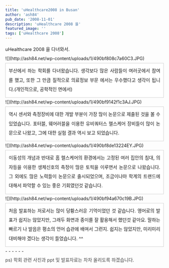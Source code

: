 ```yaml
---
title: 'uHealthcare2008 in Busan'
author: 'ash84'
pub_date: '2008-11-01'
description: 'uHealthcare 2008 을'
featured_image: ''
tags: ['uHealthcare 2008']
---
```



<div style="text-align: justify; line-height: 2;"></div><span style="font-size: 11pt;">  
</span>

<div style="text-align: justify; line-height: 2;"><span style="font-size: 11pt;">  
</span></div><div style="text-align: justify; line-height: 2;"><span style="font-size: 11pt;">  
 uHealthcare 2008 을 다녀와서. </span></div><span style="font-size: 11pt;">  
</span>

<div style="text-align: justify; line-height: 2;"><span style="font-size: 11pt;">  
</span></div><div style="text-align: justify; line-height: 2;"><span style="font-size: 11pt;">  
</span>![](http://ash84.net/wp-content/uploads/1/490bf808c7a60C3.JPG)

<span style="font-size: 11pt;">  
</span>

</div><div style="text-align: justify; line-height: 2;"><span style="font-size: 11pt;">  
</span></div><span style="font-size: 11pt;">  
</span>

<div style="text-align: justify; line-height: 2;"></div><span style="font-size: 11pt;">  
</span>

<div class="txc-textbox" style="border: 1px solid rgb(203, 203, 203); background-color: rgb(255, 255, 255); padding: 10px; text-align: justify; line-height: 2;"><div style=""><span style="font-size: 11pt;">  
 부산에서 하는 학회를 다녀왔습니다. 생각보다 많은 사람들이 여러곳에서 참여를 했고, 또한 그 만큼 질적으로 의료정보 부문 에서는 우수했다고 생각이 됩니다.(개인적으로, 공학적인 면에서)</span></div><span style="font-size: 11pt;">  
</span>

<div style=""></div><span style="font-size: 11pt;">  
</span>

</div><div style="text-align: justify; line-height: 2;"><span style="font-size: 11pt;">  
</span></div><span style="font-size: 11pt;">  
</span>

<div style="text-align: justify; line-height: 2;">![](http://ash84.net/wp-content/uploads/1/490bf9142f1c3AJ.JPG)

<span style="font-size: 11pt;">  
</span>

</div><div style="text-align: justify; line-height: 2;"><span style="font-size: 11pt;">  
</span></div><span style="font-size: 11pt;">  
</span>

<div style="text-align: justify; line-height: 2;"><div class="txc-textbox" style="border-top-style: solid; border-right-style: solid; border-bottom-style: solid; border-left-style: solid; border-top-width: 1px; border-right-width: 1px; border-bottom-width: 1px; border-left-width: 1px; border-top-color: rgb(203, 203, 203); border-right-color: rgb(203, 203, 203); border-bottom-color: rgb(203, 203, 203); border-left-color: rgb(203, 203, 203); background-color: rgb(255, 255, 255); padding-top: 10px; padding-right: 10px; padding-bottom: 10px; padding-left: 10px; "><span style="font-size: 11pt;">  
 역시 센서와 측정장비에 대한 개발 부분이 가장 많이 논문으로 제출된 것을 볼 수 있었습니다. 포터블, 웨어러블을 이용한 유비쿼터스 헬스케어 장비들이 많이 논문으로 나왔고, 그에 대한 실험 결과 역시 보고 되었습니다. </span></div><span style="font-size: 11pt;">  
</span>

</div><div style="text-align: justify; line-height: 2;"><span style="font-size: 11pt;">  
</span></div><span style="font-size: 11pt;">  
</span>

<div style="text-align: justify; line-height: 2;">![](http://ash84.net/wp-content/uploads/1/490bf8de13224EY.JPG)

<span style="font-size: 11pt;">  
</span>

</div><div style="text-align: justify; line-height: 2;"><span style="font-size: 11pt;">  
</span><div class="txc-textbox" style="border-top-style: solid; border-right-style: solid; border-bottom-style: solid; border-left-style: solid; border-top-width: 1px; border-right-width: 1px; border-bottom-width: 1px; border-left-width: 1px; border-top-color: rgb(203, 203, 203); border-right-color: rgb(203, 203, 203); border-bottom-color: rgb(203, 203, 203); border-left-color: rgb(203, 203, 203); background-color: rgb(255, 255, 255); padding-top: 10px; padding-right: 10px; padding-bottom: 10px; padding-left: 10px; "><span style="font-size: 11pt;">이동성의 개념과 반대로 홈 헬스케어의 환경에서는 고정된 여러 집안의 침대, 의자등을 이용한 생체신호의 측정이 많은 토픽을 이루면서 논문으로 나왔습니다. 그 외에도 많은 노력들이 논문으로 출시되었으며, 조금이나마 학계의 트랜드에 대해서 파악할 수 있는 좋은 기회였던것 같습니다. </span></div><span style="font-size: 11pt;">  
</span>

</div><div style="text-align: justify; line-height: 2;"><span style="font-size: 11pt;">  
</span></div><span style="font-size: 11pt;">  
</span>

<div style="text-align: justify; line-height: 2;"><span style="font-size: 11pt;">  
</span></div><div style="text-align: justify; line-height: 2;"><span style="font-size: 11pt;">  
</span>![](http://ash84.net/wp-content/uploads/1/490bf94a670c19B.JPG)

<span style="font-size: 11pt;">  
</span>

</div><div style="text-align: justify; line-height: 2;"><span style="font-size: 11pt;">  
</span></div><span style="font-size: 11pt;">  
</span>

<div style="text-align: justify; line-height: 2;"><div class="txc-textbox" style="border-top-style: solid; border-right-style: solid; border-bottom-style: solid; border-left-style: solid; border-top-width: 1px; border-right-width: 1px; border-bottom-width: 1px; border-left-width: 1px; border-top-color: rgb(203, 203, 203); border-right-color: rgb(203, 203, 203); border-bottom-color: rgb(203, 203, 203); border-left-color: rgb(203, 203, 203); background-color: rgb(255, 255, 255); padding-top: 10px; padding-right: 10px; padding-bottom: 10px; padding-left: 10px; "><span style="font-size: 11pt;">  
 처음 발표하는 저로서는 많이 당황스러운 기억이었던 것 같습니다. 영어로의 발표가 쉽지는 않았지만, 그래두 화면과 종이를 잘 활용해서 했던것 같아요. 말하는 빠르기 나 발음은 평소의 언어 습관에 배여서 그런지. 쉽지는 않았지만, 미리미리 대비해야 겠다는 생각이 들었습니다. ^^ </span></div><span style="font-size: 11pt;">  
</span>

</div><div style="text-align: justify; line-height: 2;"><span style="font-size: 11pt;">  
</span></div><span style="font-size: 11pt;">  
</span>

<div style="text-align: justify; line-height: 2;"><div><span style="font-size: 11pt;">  
</span>  
- - - - - -

</div><span style="font-size: 11pt;">  
</span>

<span style="font-size: 11pt;">  
</span>

</div><div style="text-align: justify; line-height: 2;"><span style="font-size: 11pt;">  
</span><span style="color: rgb(71, 71, 71); font-size: 11pt;">ps) 학회 관련 사진과 ppt 및 발표자료는 차차 올리도록 하겠습니다. </span></div><span style="font-size: 11pt;">  
</span>

<div style="text-align: justify; line-height: 2;"></div>

